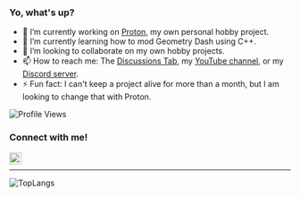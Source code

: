 ### Yo, what's up?

<!--
**TechStudent11/techstudent11** is a ✨ _special_ ✨ repository because its `README.md` (this file) appears on your GitHub profile.

Here are some ideas to get you started:
-->

- 🔭 I’m currently working on [Proton](https://github.com/ProtonDesigner), my own personal hobby project.
- 🌱 I’m currently learning how to mod Geometry Dash using C++.
- 👯 I’m looking to collaborate on my own hobby projects.
- 📫 How to reach me: The [Discussions Tab](https://github.com/TechStudent11/techstudent11/discussions), my [YouTube channel](https://www.youtube.com/@techstudent11), or my [Discord server](https://discord.gg/xvACqqYDer).
- ⚡ Fun fact: I can't keep a project alive for more than a month, but I am looking to change that with Proton.
<img src="https://komarev.com/ghpvc/?username=TechStudent10" alt="Profile Views" />

### Connect with me!

<a href="https://www.youtube.com/@techstudent11"> <img align="left" alt="Youtube | YouTube" width="22px" src="https://svgshare.com/i/d5w.svg" /> </a>

<br />

---

![TopLangs](https://github-readme-stats.vercel.app/api/top-langs/?username=TechStudent10&layout=compact&langs_count=100&hide=assembly)

